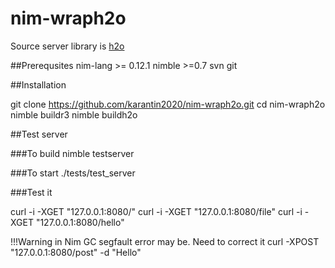 nim-wraph2o
===

Source server library is [h2o](https://github.com/h2o/h2o)

##Prerequsites
nim-lang >= 0.12.1
nimble >=0.7
svn
git



##Installation

git clone https://github.com/karantin2020/nim-wraph2o.git
cd nim-wraph2o
nimble buildr3
nimble buildh2o


##Test server

###To build
nimble testserver

###To start
./tests/test_server

###Test it

curl -i -XGET "127.0.0.1:8080/"
curl -i -XGET "127.0.0.1:8080/file"
curl -i -XGET "127.0.0.1:8080/hello"

!!!Warning in Nim GC segfault error may be. Need to correct it
curl -XPOST "127.0.0.1:8080/post" -d "Hello"
